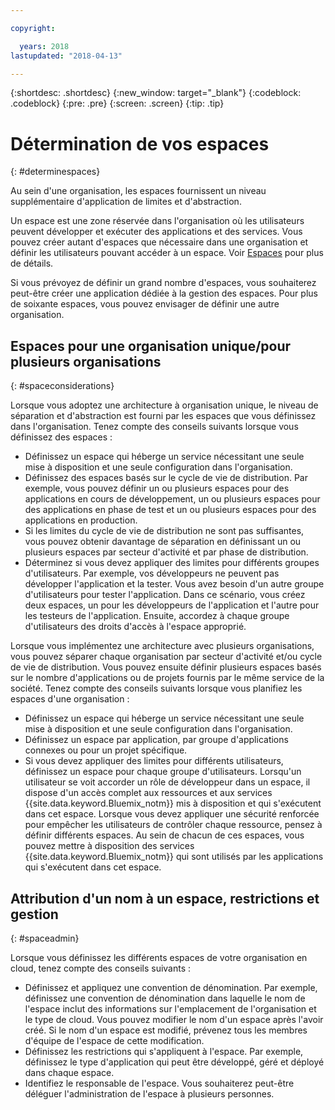 ```yaml
---

copyright:

  years: 2018
lastupdated: "2018-04-13"

---
```


{:shortdesc: .shortdesc}
{:new_window: target="_blank"}
{:codeblock: .codeblock}
{:pre: .pre}
{:screen: .screen}
{:tip: .tip}

# Détermination de vos espaces
{: #determinespaces}

Au sein d'une organisation, les espaces fournissent un niveau supplémentaire d'application de limites et d'abstraction.

Un espace est une zone réservée dans l'organisation où les utilisateurs peuvent développer et exécuter des applications et des services. Vous pouvez créer autant d'espaces que nécessaire dans une organisation et définir les utilisateurs pouvant accéder à un espace. Voir [Espaces](/docs/account/orgs_spaces.html#orgsspacesusers) pour plus de détails.

Si vous prévoyez de définir un grand nombre d'espaces, vous souhaiterez peut-être créer une application dédiée à la gestion des espaces. Pour plus de soixante espaces, vous pouvez envisager de définir une autre organisation.

## Espaces pour une organisation unique/pour plusieurs organisations
{: #spaceconsiderations}

Lorsque vous adoptez une architecture à organisation unique, le niveau de séparation et d'abstraction est fourni par les espaces que vous définissez dans l'organisation. Tenez compte des conseils suivants lorsque vous définissez des espaces :

* Définissez un espace qui héberge un service nécessitant une seule mise à disposition et une seule configuration dans l'organisation.
* Définissez des espaces basés sur le cycle de vie de distribution.
  Par exemple, vous pouvez définir un ou plusieurs espaces pour des applications en cours de développement, un ou plusieurs espaces pour des applications en phase de test et un ou plusieurs espaces pour des applications en production.
* Si les limites du cycle de vie de distribution ne sont pas suffisantes, vous pouvez obtenir davantage de séparation en définissant un ou plusieurs espaces par secteur d'activité et par phase de distribution.
* Déterminez si vous devez appliquer des limites pour différents groupes d'utilisateurs.
  Par exemple, vos développeurs ne peuvent pas développer l'application et la tester. Vous avez besoin d'un autre groupe d'utilisateurs pour tester l'application. Dans ce scénario, vous créez deux espaces, un pour les développeurs de l'application et l'autre pour les testeurs de l'application. Ensuite, accordez à chaque groupe d'utilisateurs des droits d'accès à l'espace approprié.

Lorsque vous implémentez une architecture avec plusieurs organisations, vous pouvez séparer chaque organisation par secteur d'activité et/ou cycle de vie de distribution. Vous pouvez ensuite définir plusieurs espaces basés sur le nombre d'applications ou de projets fournis par le même service de la société. Tenez compte des conseils suivants lorsque vous planifiez les espaces d'une organisation :

* Définissez un espace qui héberge un service nécessitant une seule mise à disposition et une seule configuration dans l'organisation.
* Définissez un espace par application, par groupe d'applications connexes ou pour un projet spécifique.
* Si vous devez appliquer des limites pour différents utilisateurs, définissez un espace pour chaque groupe d'utilisateurs. Lorsqu'un utilisateur se voit accorder un rôle de développeur dans un espace, il dispose d'un accès complet aux ressources et aux services {{site.data.keyword.Bluemix_notm}} mis à disposition et qui s'exécutent dans cet espace. Lorsque vous devez appliquer une sécurité renforcée pour empêcher les utilisateurs de contrôler chaque ressource, pensez à définir différents espaces. Au sein de chacun de ces espaces, vous pouvez mettre à disposition des services {{site.data.keyword.Bluemix_notm}} qui sont utilisés par les applications qui s'exécutent dans cet espace.

## Attribution d'un nom à un espace, restrictions et gestion
{: #spaceadmin}

Lorsque vous définissez les différents espaces de votre organisation en cloud, tenez compte des conseils suivants :

* Définissez et appliquez une convention de dénomination. Par exemple, définissez une convention de dénomination dans laquelle le nom de l'espace inclut des informations sur l'emplacement de l'organisation et le type de cloud. Vous pouvez modifier le nom d'un espace après l'avoir créé. Si le nom d'un espace est modifié, prévenez tous les membres d'équipe de l'espace de cette modification.
* Définissez les restrictions qui s'appliquent à l'espace. Par exemple, définissez le type d'application qui peut être développé, géré et déployé dans chaque espace.
* Identifiez le responsable de l'espace. Vous souhaiterez peut-être déléguer l'administration de l'espace à plusieurs personnes.
